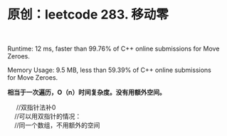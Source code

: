 # 原创：leetcode 283. 移动零

 

Runtime: 12 ms, faster than 99.76% of C++ online submissions for Move Zeroes.

Memory Usage: 9.5 MB, less than 59.39% of C++ online submissions for Move Zeroes.

**相当于一次遍历，O（n）时间复杂度。没有用额外空间。**

> 
<p>     //双指针法补0<br/>
    //可以用双指针的情况：<br/>
    //同一个数组，不用额外的空间  </p>


 
